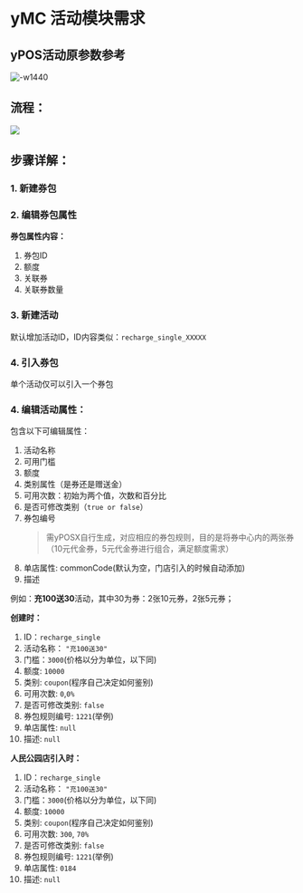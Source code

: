 # yMC 活动模块需求

## yPOS活动原参数参考

![-w1440](http://qiniu.hivan.me/15591869328055.jpg)

## 流程：


![](http://qiniu.hivan.me/15592067297466.jpg)


## 步骤详解：

### 1. 新建券包

### 2. 编辑券包属性

**券包属性内容：**

1. 券包ID
2. 额度
3. 关联券
4. 关联券数量


### 3. 新建活动

默认增加活动ID，ID内容类似：`recharge_single_XXXXX`

### 4. 引入券包

单个活动仅可以引入一个券包

### 4. 编辑活动属性：

包含以下可编辑属性：

1. 活动名称
2. 可用门槛
3. 额度
4. 类别属性（是券还是赠送金）
5. 可用次数：初始为两个值，次数和百分比
6. 是否可修改类别（`true or false`）
7. 券包编号
    > 需yPOSX自行生成，对应相应的券包规则，目的是将券中心内的两张券（10元代金券，5元代金券进行组合，满足额度需求）
8. 单店属性: commonCode(默认为空，门店引入的时候自动添加)
9. 描述

例如：**充100送30**活动，其中30为券：2张10元券，2张5元券；

**创建时：**
1. ID：`recharge_single`
2. 活动名称： `"充100送30"`
3. 门槛：`3000`(价格以分为单位，以下同)
4. 额度: `10000`
5. 类别: `coupon`(程序自己决定如何鉴别)
6. 可用次数: `0`,`0%`
7. 是否可修改类别: `false`
8. 券包规则编号: `1221`(举例)
9. 单店属性: `null`
10. 描述: `null`

**人民公园店引入时：**
1. ID：`recharge_single`
2. 活动名称： `"充100送30"`
3. 门槛：`3000`(价格以分为单位，以下同)
4. 额度: `10000`
5. 类别: `coupon`(程序自己决定如何鉴别)
6. 可用次数: `300`, `70%`
7. 是否可修改类别: `false`
8. 券包规则编号: `1221`(举例)
9. 单店属性: `0184`
10. 描述: `null`